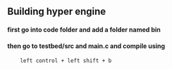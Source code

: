 ## Building hyper engine

#### first go into code folder and add a folder named bin 
#### then go to testbed/src and main.c and compile using
        left control + left shift + b